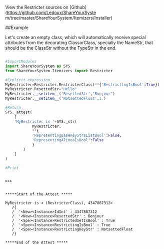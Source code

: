 

<!--
FrozenIsBool False
-->

View the Restricter sources on [Github](https://github.com/Ledoux/ShareYourSyste
m/tree/master/ShareYourSystem/Itemizers/Installer)




<!---
FrozenIsBool True
-->

##Example

Let's create an empty class, which will automatically receive
special attributes from the decorating ClassorClass,
specially the NameStr, that should be the ClassStr
without the TypeStr in the end.

```python

#ImportModules
import ShareYourSystem as SYS
from ShareYourSystem.Itemizers import Restricter

#Explicit expression
MyRestricter=Restricter.RestricterClass(**{'RestrictingIsBool':True})
MyRestricter.ResettedStr="Hello"
MyRestricter.__setitem__('ResettedStr',"Bonjour")
MyRestricter.__setitem__('NotsettedFloat',1.)

#Return
SYS._attest(
    [
    'MyRestricter is '+SYS._str(
            MyRestricter,
            **{
            'RepresentingBaseKeyStrsListBool':False,
            'RepresentingAlineaIsBool':False
            }
        )
    ]
)

#Print



```


```console
>>>


*****Start of the Attest *****

MyRestricter is < (RestricterClass), 4347887312>
   /{
   /  '<New><Instance>IdInt' : 4347887312
   /  '<New><Instance>ResettedStr' : Bonjour
   /  '<Spe><Instance>RestrictedSetIsBool' : True
   /  '<Spe><Instance>RestrictingIsBool' : True
   /  '<Spe><Instance>RestrictingKeyStr' : NotsettedFloat
   /}

*****End of the Attest *****



```

